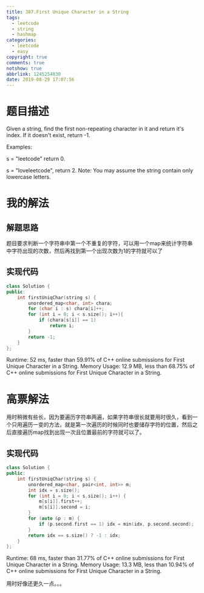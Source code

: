 ```yaml
---
title: 387.First Unique Character in a String
tags:
  - leetcode
  - string
  - hashmap
categories:
  - leetcode
  - easy
copyright: true
comments: true
notshow: true
abbrlink: 1245254830
date: 2019-08-29 17:07:56
---
```

# 题目描述
Given a string, find the first non-repeating character in it and return it's index. If it doesn't exist, return -1.

Examples:

s = "leetcode"
return 0.

s = "loveleetcode",
return 2.
Note: You may assume the string contain only lowercase letters.
# 我的解法
## 解题思路
题目要求判断一个字符串中第一个不重复的字符，可以用一个map来统计字符串中字符出现的次数，然后再找到第一个出现次数为1的字符就可以了
## 实现代码
```C++
class Solution {
public:
    int firstUniqChar(string s) {
        unordered_map<char, int> chara;
        for (char i : s) chara[i]++;
        for (int i = 0; i < s.size(); i++){
            if (chara[s[i]] == 1)
                return i;
        }
        return -1;
    }
};
```
Runtime: 52 ms, faster than 59.91% of C++ online submissions for First Unique Character in a String.
Memory Usage: 12.9 MB, less than 68.75% of C++ online submissions for First Unique Character in a String.

# 高票解法
用时稍微有些长，因为要遍历字符串两遍，如果字符串很长就要用时很久，看到一个只用遍历一变的方法，就是第一次遍历的时候同时也要储存字符的位置，然后之后直接遍历map找到出现一次且位置最前的字符就可以了。
## 实现代码
```C++
class Solution {
public:
    int firstUniqChar(string s) {
        unordered_map<char, pair<int, int>> m;
        int idx = s.size();
        for (int i = 0; i < s.size(); i++) {
            m[s[i]].first++;
            m[s[i]].second = i;
        }
        for (auto &p : m) {
            if (p.second.first == 1) idx = min(idx, p.second.second);
        }
        return idx == s.size() ? -1 : idx;
    }
};

```

Runtime: 68 ms, faster than 31.77% of C++ online submissions for First Unique Character in a String.
Memory Usage: 13.3 MB, less than 10.94% of C++ online submissions for First Unique Character in a String.

用时好像还更久一点。。。

